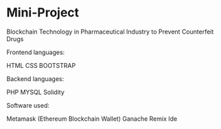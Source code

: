 # Mini-Project
Blockchain Technology in Pharmaceutical Industry to Prevent Counterfeit Drugs   

Frontend languages:

HTML
CSS
BOOTSTRAP

Backend languages:

PHP
MYSQL
Solidity

Software used:

Metamask (Ethereum Blockchain Wallet)
Ganache
Remix Ide
